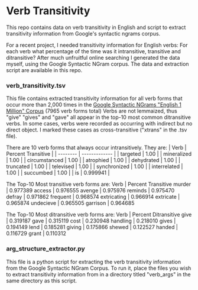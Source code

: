 # Verb Transitivity

This repo contains data on verb transitivity in English and script to extract transitivity information from Google's syntactic ngrams corpus.

For a recent project, I needed transitivity information for English verbs: For each verb what percentage of the time was it intransitive, transitive and ditransitive? After much unfruitful online searching I generated the data myself, using the Google Syntactic NGram corpus. The data and extraction script are available in this repo. 

### verb_transitivity.tsv
This file contains extracted transitivity information for all verb forms that occur more than 2,000 times in the [Google Syntactic NGrams "English 1 Million" Corpus](http://commondatastorage.googleapis.com/books/syntactic-ngrams/index.html) (7965 verb forms total) Verbs are not lemmaized, thus "give" "gives" and "gave" all appear in the top-10 most common ditransitive verbs. In some cases, verbs were recorded as occurring with indirect but no direct object. I marked these cases as cross-transitive ("xtrans" in the .tsv file).

There are 10 verb forms that always occur intransitively. They are:
| Verb | Percent Transitive |
| -------- | ------------- |
| targeted | 1.00 |
| mineralized | 1.00 |
| circumstanced | 1.00 |
| atrophied | 1.00 |
| dehydrated | 1.00 |
| truncated | 1.00 |
| televised | 1.00 |
| synchronized | 1.00 |
| interrelated | 1.00 |
| succumbed | 1.00 |
| is | 0.999941 |

The Top-10 Most transitive verb forms are:
Verb | Percent Transitive
murder | 0.977389
access | 0.976555
avenge | 0.975976
reminds | 0.975470	
defray | 0.971862
frequent | 0.968574
extricating | 0.966914
extricate | 0.965874
undecieve | 0.965505
garrison | 0.964685

The Top-10 Most ditransitive verb forms are:
Verb | Percent Ditransitive
give | 0.319187
gave | 0.315119
cost | 0.230948
handling | 0.218010
gives | 0.194149
lend | 0.185281
giving | 0.175866
shewed | 0.122527
handed | 0.116729
grant | 0.110312


### arg_structure_extractor.py
This file is a python script for extracting the verb transitivity information from the Google Syntactic NGram Corpus. To run it, place the files you wish to extract transitivity information from in a directory titled "verb_args" in the same directory as this script.

